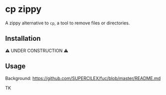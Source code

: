 # cp zippy

A zippy alternative to `cp`, a tool to remove files or directories.

## Installation

⚠ UNDER CONSTRUCTION ⚠

## Usage

Background: https://github.com/SUPERCILEX/fuc/blob/master/README.md

TK
